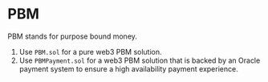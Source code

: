 # PBM

PBM stands for purpose bound money.

1. Use `PBM.sol` for a pure web3 PBM solution.
2. Use `PBMPayment.sol` for a web3 PBM solution that is backed by an Oracle payment system to ensure a high availability
   payment experience.
